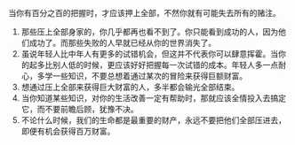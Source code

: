 当你有百分之百的把握时，才应该押上全部，不然你就有可能失去所有的赌注。

1. 那些压上全部身家的，你几乎都再也看不到了。你只能看到成功的人，因为他们成功了。而那些失败的人早就已经从你的世界消失了。
2. 虽说年轻人比中年人有更多的试错机会，但这并不代表你可以肆意挥霍。当你的起多比别人低的时候，更应该好好把握每一次试错的成本。年轻人多一点耐心，多学一些知识，不要总想着通过某次的冒险来获得巨额财富。
3. 想通过压上全部来获得巨大财富的人，多半都会输光全部结束。
4. 当你知道某些知识，对你的生活改善一定有帮助时，那就应该全情投入去搞定它，而不要前瞻后顾，犹豫不决。
5. 不论什么时候，我们的生命都是最重要的财产，永远不要把他们全部压进去，即便有机会获得百万财富。



